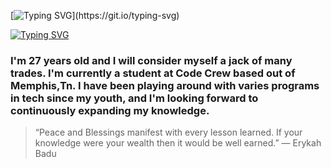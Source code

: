 [![Typing SVG](https://readme-typing-svg.demolab.com?font=Fira+Code&pause=1000&color=DA8306CD&multiline=true&random=false&width=435&lines=Greetings+I'm+Lakeesha!)](https://git.io/typing-svg)

[![Typing SVG](https://readme-typing-svg.demolab.com?font=Fira+Code&pause=1000&color=DA8306CD&multiline=true&random=false&width=435&lines=%E2%80%9CDon%E2%80%99t+let+anybody+infiltrate+your;+dream.%E2%80%9D++%E2%80%94+Erykah+Badu+)](https://git.io/typing-svg)

### I'm 27 years old and I will consider myself a jack of many trades. I'm currently a student at Code Crew based out of Memphis,Tn. I have been playing around with varies programs in tech since my youth, and I'm looking forward to continuously expanding my knowledge. 

>  “Peace and Blessings manifest with every lesson learned. If your knowledge were your wealth then it would be well earned.” — Erykah Badu


